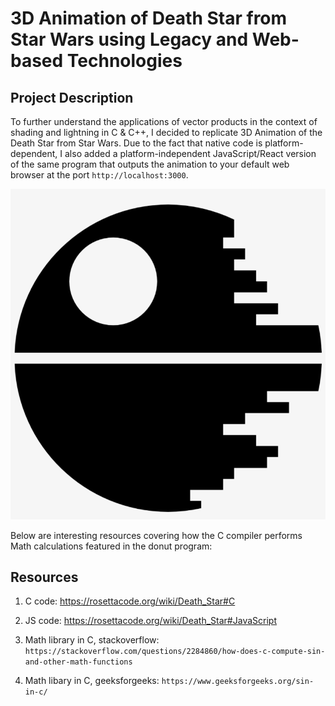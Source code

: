 # 3D Animation of Death Star from Star Wars using Legacy and Web-based Technologies

## Project Description

To further understand the applications of vector products in the context of shading and lightning in C & C++, I decided to replicate 3D Animation of the Death Star from Star Wars. Due to the fact that native code is platform-dependent, I also added a platform-independent JavaScript/React version of the same program that outputs the animation to your default web browser at the port `http://localhost:3000`.

![Alt text](/JSVersion/deathstar-app/public/deathstar.jpg)

Below are interesting resources covering how the C compiler performs Math calculations featured in the donut program:

## Resources

1. C code: https://rosettacode.org/wiki/Death_Star#C

2. JS code: https://rosettacode.org/wiki/Death_Star#JavaScript

3. Math library in C, stackoverflow: `https://stackoverflow.com/questions/2284860/how-does-c-compute-sin-and-other-math-functions`

4. Math libary in C, geeksforgeeks: `https://www.geeksforgeeks.org/sin-in-c/`